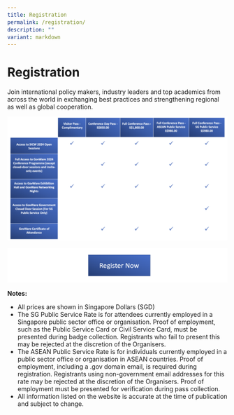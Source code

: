 ```yaml
---
title: Registration
permalink: /registration/
description: ""
variant: markdown
---
```

# **Registration**

Join international policy makers, industry leaders and top academics from across the world in exchanging best practices and strengthening regional as well as global cooperation. 

![](/images/2024_tickets.png)

<a href="https://www.gevme.com/sicw-govware2024" target="blank">![](/images/Register_Now_button.png)</a>

**Notes:**
* All prices are shown in Singapore Dollars (SGD)
* The SG Public Service Rate is for attendees currently employed in a Singapore public sector office or organisation. Proof of employment, such as the Public Service Card or Civil Service Card, must be presented during badge collection. Registrants who fail to present this may be rejected at the discretion of the Organisers.
* The ASEAN Public Service Rate is for individuals currently employed in a public sector office or organisation in ASEAN countries. Proof of employment, including a .gov domain email, is required during registration. Registrants using non-government email addresses for this rate may be rejected at the discretion of the Organisers. Proof of employment must be presented for verification during pass collection.
* All information listed on the website is accurate at the time of publication and subject to change.